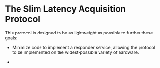 # The Slim Latency Acquisition Protocol



This protocol is designed to be as lightweight as possible to further
these goals:

 * Minimize code to implement a responder service, allowing the
   protocol to be implemented on the widest-possible variety of
   hardware.

 * 


